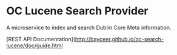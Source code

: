 # OC Lucene Search Provider

A microservice to index and search Dublin Core Meta information.

[REST API Documentation](http://bayceer.github.io/oc-search-lucene/doc/guide.html
